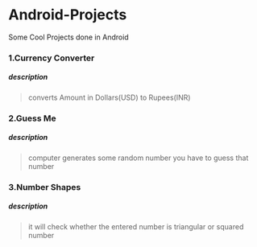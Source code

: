 # Android-Projects
Some Cool Projects done in Android 

### 1.Currency Converter 
   ##### description
   > converts Amount in Dollars(USD) to Rupees(INR)
### 2.Guess Me
   ##### description
   > computer generates some random number you have to guess that number
### 3.Number Shapes
   ##### description
   > it will check whether the entered number is triangular or squared number